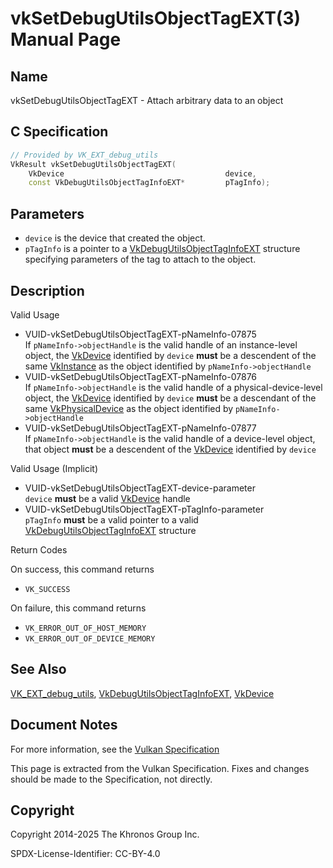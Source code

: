 # vkSetDebugUtilsObjectTagEXT(3) Manual Page

## Name

vkSetDebugUtilsObjectTagEXT - Attach arbitrary data to an object



## [](#_c_specification)C Specification

```c++
// Provided by VK_EXT_debug_utils
VkResult vkSetDebugUtilsObjectTagEXT(
    VkDevice                                    device,
    const VkDebugUtilsObjectTagInfoEXT*         pTagInfo);
```

## [](#_parameters)Parameters

- `device` is the device that created the object.
- `pTagInfo` is a pointer to a [VkDebugUtilsObjectTagInfoEXT](https://registry.khronos.org/vulkan/specs/latest/man/html/VkDebugUtilsObjectTagInfoEXT.html) structure specifying parameters of the tag to attach to the object.

## [](#_description)Description

Valid Usage

- [](#VUID-vkSetDebugUtilsObjectTagEXT-pNameInfo-07875)VUID-vkSetDebugUtilsObjectTagEXT-pNameInfo-07875  
  If `pNameInfo->objectHandle` is the valid handle of an instance-level object, the [VkDevice](https://registry.khronos.org/vulkan/specs/latest/man/html/VkDevice.html) identified by `device` **must** be a descendent of the same [VkInstance](https://registry.khronos.org/vulkan/specs/latest/man/html/VkInstance.html) as the object identified by `pNameInfo->objectHandle`
- [](#VUID-vkSetDebugUtilsObjectTagEXT-pNameInfo-07876)VUID-vkSetDebugUtilsObjectTagEXT-pNameInfo-07876  
  If `pNameInfo->objectHandle` is the valid handle of a physical-device-level object, the [VkDevice](https://registry.khronos.org/vulkan/specs/latest/man/html/VkDevice.html) identified by `device` **must** be a descendant of the same [VkPhysicalDevice](https://registry.khronos.org/vulkan/specs/latest/man/html/VkPhysicalDevice.html) as the object identified by `pNameInfo->objectHandle`
- [](#VUID-vkSetDebugUtilsObjectTagEXT-pNameInfo-07877)VUID-vkSetDebugUtilsObjectTagEXT-pNameInfo-07877  
  If `pNameInfo->objectHandle` is the valid handle of a device-level object, that object **must** be a descendent of the [VkDevice](https://registry.khronos.org/vulkan/specs/latest/man/html/VkDevice.html) identified by `device`

Valid Usage (Implicit)

- [](#VUID-vkSetDebugUtilsObjectTagEXT-device-parameter)VUID-vkSetDebugUtilsObjectTagEXT-device-parameter  
  `device` **must** be a valid [VkDevice](https://registry.khronos.org/vulkan/specs/latest/man/html/VkDevice.html) handle
- [](#VUID-vkSetDebugUtilsObjectTagEXT-pTagInfo-parameter)VUID-vkSetDebugUtilsObjectTagEXT-pTagInfo-parameter  
  `pTagInfo` **must** be a valid pointer to a valid [VkDebugUtilsObjectTagInfoEXT](https://registry.khronos.org/vulkan/specs/latest/man/html/VkDebugUtilsObjectTagInfoEXT.html) structure

Return Codes

On success, this command returns

- `VK_SUCCESS`

On failure, this command returns

- `VK_ERROR_OUT_OF_HOST_MEMORY`
- `VK_ERROR_OUT_OF_DEVICE_MEMORY`

## [](#_see_also)See Also

[VK\_EXT\_debug\_utils](https://registry.khronos.org/vulkan/specs/latest/man/html/VK_EXT_debug_utils.html), [VkDebugUtilsObjectTagInfoEXT](https://registry.khronos.org/vulkan/specs/latest/man/html/VkDebugUtilsObjectTagInfoEXT.html), [VkDevice](https://registry.khronos.org/vulkan/specs/latest/man/html/VkDevice.html)

## [](#_document_notes)Document Notes

For more information, see the [Vulkan Specification](https://registry.khronos.org/vulkan/specs/latest/html/vkspec.html#vkSetDebugUtilsObjectTagEXT)

This page is extracted from the Vulkan Specification. Fixes and changes should be made to the Specification, not directly.

## [](#_copyright)Copyright

Copyright 2014-2025 The Khronos Group Inc.

SPDX-License-Identifier: CC-BY-4.0